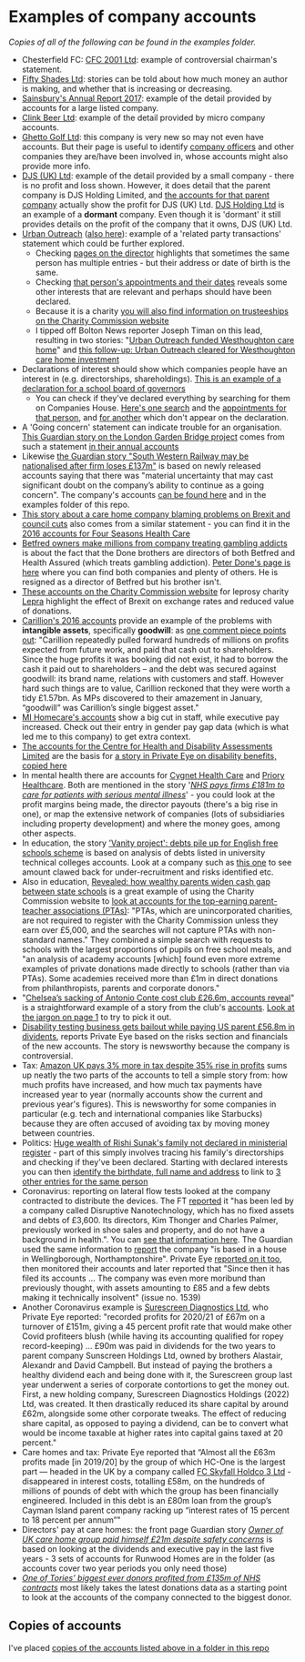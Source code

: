 # Examples of company accounts

*Copies of all of the following can be found in the examples folder.*

* Chesterfield FC: [CFC 2001 Ltd](https://beta.companieshouse.gov.uk/company/04273743/filing-history): example of controversial chairman's statement.
* [Fifty Shades Ltd](https://beta.companieshouse.gov.uk/company/07934674/filing-history): stories can be told about how much money an author is making, and whether that is increasing or decreasing.
* [Sainsbury's Annual Report 2017](https://www.about.sainsburys.co.uk/investors/annual-report-2017): example of the detail provided by accounts for a large listed company.
* [Clink Beer Ltd](https://beta.companieshouse.gov.uk/company/10175510/filing-history): example of the detail provided by micro company accounts.
* [Ghetto Golf Ltd](https://beta.companieshouse.gov.uk/company/10775584/officers): this company is very new so may not even have accounts. But their page is useful to identify [company officers](https://beta.companieshouse.gov.uk/company/10775584/officers) and other companies they are/have been involved in, whose accounts might also provide more info.
* [DJS (UK) Ltd](https://beta.companieshouse.gov.uk/company/07952979/filing-history): example of the detail provided by a small company - there is no profit and loss shown. However, it does detail that the parent company is DJS Holding Limited, and [the accounts for that parent company](https://beta.companieshouse.gov.uk/company/08499088/filing-history) actually show the profit for DJS (UK) Ltd. [DJS Holding Ltd](https://beta.companieshouse.gov.uk/company/08499088/filing-history) is an example of a **dormant** company. Even though it is 'dormant' it still provides details on the profit of the company that it owns, DJS (UK) Ltd.
* [Urban Outreach](https://beta.companieshouse.gov.uk/company/03019108/filing-history) ([also here](https://github.com/paulbradshaw/MED7369-Specialist-Investigative-Journalism/blob/master/accounts/exampleaccounts/UrbanOutreach2017.pdf)): example of a 'related party transactions' statement which could be further explored.
  * Checking [pages on the director](https://beta.companieshouse.gov.uk/search?q=sam+lancaster) highlights that sometimes the same person has multiple entries - but their address or date of birth is the same.
  * Checking [that person's appointments and their dates](https://beta.companieshouse.gov.uk/officers/x4LVAO9uIaECmE9i-Ql2iVCz5_I/appointments) reveals some other interests that are relevant and perhaps should have been declared.
  * Because it is a charity [you will also find information on trusteeships on the Charity Commission website](http://beta.charitycommission.gov.uk/charity-details/?regid=1044203&subid=0)
  * I tipped off Bolton News reporter Joseph Timan on this lead, resulting in two stories: "[Urban Outreach funded Westhoughton care home](https://www.theboltonnews.co.uk/news/17707979.bolton-urban-outreach-funded-westhoughton-woodlands-care-home/)" and [this follow-up: Urban Outreach cleared for Westhoughton care home investment](https://www.theboltonnews.co.uk/news/17713657.urban-outreach-cleared-for-westhoughton-care-home-investment/)
* Declarations of interest should show which companies people have an interest in (e.g. directorships, shareholdings). [This is an example of a declaration for a school board of governors]( http://www.vyners.hillingdon.sch.uk/attachments/download.asp?file=2744&type=pdf)
  * You can check if they've declared everything by searching for them on Companies House. [Here's one search](https://beta.companieshouse.gov.uk/company/07796938/officers) and the [appointments for that person](https://beta.companieshouse.gov.uk/officers/OLzlP_d49cU45o3w8XTXfkZ0qVo/appointments), and [for another](https://beta.companieshouse.gov.uk/officers/-1LyqMyHWGXvjVOi6RFHor_dI-Q/appointments) which don't appear on the declaration.
* A 'Going concern' statement can indicate trouble for an organisation. [This Guardian story on the London Garden Bridge project](https://www.theguardian.com/politics/2017/jan/11/london-garden-bridge-project-future-doubt-trustees) comes from such a statement [in their annual accounts](https://beta.companieshouse.gov.uk/company/08755461/filing-history)
* Likewise [the Guardian story "South Western Railway may be nationalised after firm loses £137m"](https://www.theguardian.com/uk-news/2020/jan/07/south-western-railway-may-be-nationalised-after-firm-loses-137m#maincontent) is based on newly released accounts saying that there was "material uncertainty that may cast significant doubt on the company’s ability to continue as a going concern". The company's accounts [can be found here](https://beta.companieshouse.gov.uk/company/07900320/filing-history) and in the examples folder of this repo.
* [This story about a care home company blaming problems on Brexit and council cuts](https://www.theguardian.com/business/2017/nov/15/debt-laden-four-seasons-health-care-suffers-275m-loss) also comes from a similar statement - you can find it in the [2016 accounts for Four Seasons Health Care](https://beta.companieshouse.gov.uk/company/FC016792/filing-history)
* [Betfred owners make millions from company treating gambling addicts](https://www.theguardian.com/society/2020/jan/16/betfred-owners-make-millions-from-company-treating-gambling-addicts) is about the fact that the Done brothers are directors of both Betfred and Health Assured (which treats gambling addiction). [Peter Done's page is here](https://beta.companieshouse.gov.uk/officers/_Vz5jg_Q-jwwpzw5qQI5KSEKUlE/appointments) where you can find both companies and plenty of others. He is resigned as a director of Betfred but his brother isn't.
* [These accounts on the Charity Commission website](http://apps.charitycommission.gov.uk/Accounts/Ends51/0000213251_AC_20170331_E_C.PDF) for leprosy charity [Lepra](http://beta.charitycommission.gov.uk/charity-details/?regid=213251&subid=0) highlight the effect of Brexit on exchange rates and reduced value of donations.
* [Carillion's 2016 accounts](http://www.annualreports.co.uk/Company/carillion-plc) provide an example of the problems with **intangible assets**, specifically **goodwill**: as [one comment piece points out](https://www.theguardian.com/commentisfree/2018/apr/23/capita-carillion-outsourcing-local-elections-aditya-chakrabortty): "Carillion repeatedly pulled forward hundreds of millions on profits expected from future work, and paid that cash out to shareholders. Since the huge profits it was booking did not exist, it had to borrow the cash it paid out to shareholders – and the debt was secured against goodwill: its brand name, relations with customers and staff. However hard such things are to value, Carillion reckoned that they were worth a tidy £1.57bn. As MPs discovered to their amazement in January, “goodwill” was Carillion’s single biggest asset."
* [MI Homecare's accounts](https://github.com/paulbradshaw/MED7369-Specialist-Investigative-Journalism/blob/master/accounts/exampleaccounts/MI_Homecare_execpay.pdf) show a big cut in staff, while executive pay increased. Check out their entry in gender pay gap data (which is what led me to this company) to get extra context.
* [The accounts for the Centre for Health and Disability Assessments Limited](https://github.com/paulbradshaw/MED7369-Specialist-Investigative-Journalism/blob/master/accounts/exampleaccounts/centrehealthdisabiityassessments.pdf) are the basis for [a story in Private Eye on disability benefits, copied here](https://github.com/paulbradshaw/MED7369-Specialist-Investigative-Journalism/blob/master/accounts/privateeye_cutting.md)
* In mental health there are accounts for [Cygnet Health Care](https://github.com/paulbradshaw/MED7369-Specialist-Investigative-Journalism/blob/master/accounts/exampleaccounts/CygnetHealthcare17.pdf) and [Priory Healthcare](https://github.com/paulbradshaw/MED7369-Specialist-Investigative-Journalism/blob/master/accounts/exampleaccounts/PrioryHealthcare17.pdf). Both are mentioned in the story '*[NHS pays firms £181m to care for patients with serious mental illness](https://www.theguardian.com/society/2019/jun/25/nhs-pays-firms-181m-care-patients-with-serious-mental-illness)*' - you could look at the profit margins being made, the director payouts (there's a big rise in one), or map the extensive network of companies (lots of subsidiaries including property development) and where the money goes, among other aspects.
* In education, the story ['Vanity project': debts pile up for English free schools scheme](https://www.theguardian.com/education/2019/jul/13/vanity-project-debts-pile-up-for-english-free-schools-scheme) is based on analysis of debts listed in university technical colleges accounts. Look at a company such as [this one](https://beta.companieshouse.gov.uk/company/07898669) to see amount clawed back for under-recruitment and risks identified etc.
* Also in education, [Revealed: how wealthy parents widen cash gap between state schools](https://www.theguardian.com/education/2019/jul/14/wealthy-parents-stoke-school-divide) is a great example of using the Charity Commission website to [look at accounts for the top-earning parent-teacher associations (PTAs)](https://beta.charitycommission.gov.uk/charity-search/?searchText=pta&pageNumber=1): "PTAs, which are unincorporated charities, are not required to register with the Charity Commission unless they earn over £5,000, and the searches will not capture PTAs with non-standard names." They combined a simple search with requests to schools with the largest proportions of pupils on free school meals, and "an analysis of academy accounts [which] found even more extreme examples of private donations made directly to schools (rather than via PTAs). Some academies received more than £1m in direct donations from philanthropists, parents and corporate donors."
* "[Chelsea’s sacking of Antonio Conte cost club £26.6m, accounts reveal](https://www.theguardian.com/football/2020/jan/07/chelsea-sacking-antonio-conte-cost-26m-accounts-roman-abramovich-danny-drinkwater)" is a straightforward example of a story from the club's [accounts](https://beta.companieshouse.gov.uk/company/02536231/filing-history). [Look at the jargon on page 1](https://github.com/paulbradshaw/MED7369-Specialist-Investigative-Journalism/blob/master/accounts/exampleaccounts/chelsea2019.pdf) to try to pick it out.
* [Disability testing business gets bailout while paying US parent £56.8m in dividents](https://paulbradshaw.tumblr.com/post/625970431089836032/an-accounts-story-example-from-private-eye), reports Private Eye based on the risks section and financials of the new accounts. The story is newsworthy because the company is controversial.
* Tax: [Amazon UK pays 3% more in tax despite 35% rise in profits](https://www.theguardian.com/technology/2020/sep/08/amazon-uk-pays-3-more-in-tax-despite-35-rise-in-profits) sums up neatly the two parts of the accounts to tell a simple story from: how much profits have increased, and how much tax payments have increased year to year (normally accounts show the current and previous year's figures). This is newsworthy for some companies in particular (e.g. tech and international companies like Starbucks) because they are often accused of avoiding tax by moving money between countries.
* Politics: [Huge wealth of Rishi Sunak's family not declared in ministerial register](https://www.theguardian.com/politics/2020/nov/27/huge-wealth-of-sunaks-family-not-declared-in-ministerial-register) - part of this simply involves tracing his family's directorships and checking if they've been declared. Starting with declared interests you can then [identify the birthdate, full name and address](https://find-and-update.company-information.service.gov.uk/officers/w0pt3-B9yNGoXPMMiHUGPSyhZeE/appointments) to link to [3 other entries for the same person](https://find-and-update.company-information.service.gov.uk/search/officers?q=akshata%20murty)
* Coronavirus: reporting on lateral flow tests looked at the company contracted to distribute the devices. The FT [reported](https://www.ft.com/content/419e682b-3092-4097-a668-26d263179a76) it "has been led by a company called Disruptive Nanotechnology, which has no fixed assets and debts of £3,600. Its directors, Kim Thonger and Charles Palmer, previously worked in shoe sales and property, and do not have a background in health.". You can [see that information here](https://find-and-update.company-information.service.gov.uk/company/09331606/officers). The Guardian used the same information to [report](https://www.theguardian.com/world/2020/nov/09/uk-set-to-cut-covid-self-isolation-period-from-two-weeks-to-10-days) the company "is based in a house in Wellingborough, Northamptonshire". Private Eye [reported on it too](https://www.private-eye.co.uk/issue-1536/news), then monitored their accounts and later reported that "Since then it has filed its accounts ... The company was even more moribund than previously thought, with assets amounting to £85 and a few debts making it technically insolvent" (issue no. 1539)
* Another Coronavirus example is [Surescreen Diagnostics Ltd](https://find-and-update.company-information.service.gov.uk/company/03235601/filing-history), who Private Eye reported: "recorded profits for 2020/21 of £67m on a turnover of £151m, giving a 45 percent profit rate that would make other Covid profiteers blush (while having its accounting qualified for ropey record-keeping) ... £90m was paid in dividends for the two years to parent company Sunscreen Holdings Ltd, owned by brothers Alastair, Alexandr and David Campbell. But instead of paying the brothers a healthy dividend each and being done with it, the Surescreen group last year underwent a series of corporate contortions to get the money out. First, a new holding company, Surescreen Diagnostics Holdings (2022) Ltd, was created. It then drastically reduced its share capital by around £62m, alongside some other corporate tweaks. The effect of reducing share capital, as opposed to paying a dividend, can be to convert what would be income taxable at higher rates into capital gains taxed at 20 percent."
* Care homes and tax: Private Eye reported that “Almost all the £63m profits made [in 2019/20] by the group of which HC-One is the largest part — headed in the UK by a company called [FC Skyfall Holdco 3 Ltd](https://github.com/paulbradshaw/MED7369-Specialist-Investigative-Journalism/blob/master/accounts/exampleaccounts/FC%20Skyfall%20Holdco%203%20accounts%202019-20.pdf) - disappeared in interest costs, totalling £58m, on the hundreds of millions of pounds of debt with which the group has been financially engineered. Included in this debt is an £80m loan from the group’s Cayman Island parent company racking up “interest rates of 15 percent to 18 percent per annum”"
* Directors' pay at care homes: the front page Guardian story *[Owner of UK care home group paid himself £21m despite safety concerns](https://www.theguardian.com/society/2023/jan/17/owner-of-uk-care-home-group-paid-himself-21m-despite-safety-concerns)* is based on looking at the dividends and executive pay in the last five years - 3 sets of accounts for Runwood Homes are in the folder (as accounts cover two year periods you only need those)
* *[One of Tories’ biggest ever donors profited from £135m of NHS contracts](https://www.theguardian.com/politics/2023/sep/20/one-of-tories-biggest-ever-donors-frank-hester-profited-from-135m-of-nhs-contracts)* most likely takes the latest donations data as a starting point to look at the accounts of the company connected to the biggest donor.




## Copies of accounts

I've placed [copies of the accounts listed above in a folder in this repo](https://github.com/paulbradshaw/MED7369-Specialist-Investigative-Journalism/tree/master/accounts/exampleaccounts)
